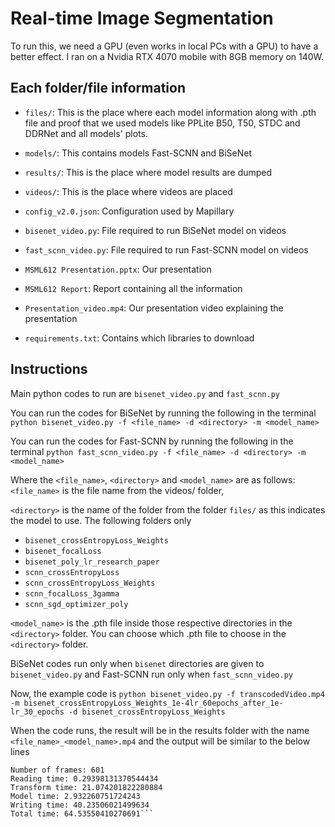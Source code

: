 # Real-time Image Segmentation
To run this, we need a GPU (even works in local PCs with a GPU) to have a better effect. I ran on a Nvidia RTX 4070 mobile with 8GB memory on 140W.


## Each folder/file information

- `files/`: This is the place where each model information along with .pth file and proof that we used models like PPLite B50, T50, STDC and DDRNet and all models' plots.
- `models/`: This contains models Fast-SCNN and BiSeNet
- `results/`: This is the place where model results are dumped
- `videos/`: This is the place where videos are placed

- `config_v2.0.json`: Configuration used by Mapillary
- `bisenet_video.py`: File required to run BiSeNet model on videos
- `fast_scnn_video.py`: File required to run Fast-SCNN model on videos
- `MSML612 Presentation.pptx`: Our presentation
- `MSML612 Report`: Report containing all the information
- `Presentation_video.mp4`: Our presentation video explaining the presentation
- `requirements.txt`: Contains which libraries to download


## Instructions 
Main python codes to run are `bisenet_video.py` and `fast_scnn.py`

You can run the codes for BiSeNet by running the following in the terminal
`python bisenet_video.py -f <file_name> -d <directory> -m <model_name>`

You can run the codes for Fast-SCNN by running the following in the terminal
`python fast_scnn_video.py -f <file_name> -d <directory> -m <model_name>`

Where the `<file_name>`, `<directory>` and `<model_name>` are as follows:
`<file_name>` is the file name from the videos/ folder,

`<directory>` is the name of the folder from the folder `files/` as this indicates the model to use. The following folders only
- `bisenet_crossEntropyLoss_Weights`
- `bisenet_focalLoss`
- `bisenet_poly_lr_research_paper`
- `scnn_crossEntropyLoss`
- `scnn_crossEntropyLoss_Weights`
- `scnn_focalLoss_3gamma`
- `scnn_sgd_optimizer_poly`

`<model_name>` is the .pth file inside those respective directories in the `<directory>` folder. You can choose which .pth file to choose in the `<directory>` folder.

BiSeNet codes run only when `bisenet` directories are given to `bisenet_video.py` and Fast-SCNN run only when `fast_scnn_video.py`

Now, the example code is 
`python bisenet_video.py -f transcodedVideo.mp4 -m bisenet_crossEntropyLoss_Weights_1e-4lr_60epochs_after_1e-lr_30_epochs -d bisenet_crossEntropyLoss_Weights`

When the code runs, the result will be in the results folder with the name `<file_name>_<model_name>.mp4` and the output will be similar to the below lines 
```
Number of frames: 601 
Reading time: 0.29398131370544434
Transform time: 21.074201822280884
Model time: 2.932260751724243
Writing time: 40.23506021499634
Total time: 64.53550410270691```

